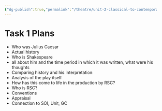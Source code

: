 ```yaml
---
{"dg-publish":true,"permalink":"/theatre/unit-2-classical-to-contemporary/task-1-plan/","dgHomeLink":true,"dgPassFrontmatter":false}
---
```


# Task 1 Plans
- Who was Julius Caesar
- Actual history
- Who is Shakespeare 
- all about him and the time period in which it was written, what were his thoughts
- Comparing history and his interpretation
- Analysis of the play itself
- How has this come to life in the production by RSC?
- Who is RSC?
- Conventions
- Appraisal
- Connection to SOI, Unit, GC